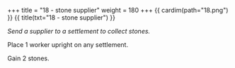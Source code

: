 +++
title = "18 - stone supplier"
weight = 180
+++
{{ cardim(path="18.png") }}
{{ title(txt="18 - stone supplier") }}


*Send a supplier to a settlement to collect stones.*

Place 1 worker upright on any settlement.

Gain 2 stones.
